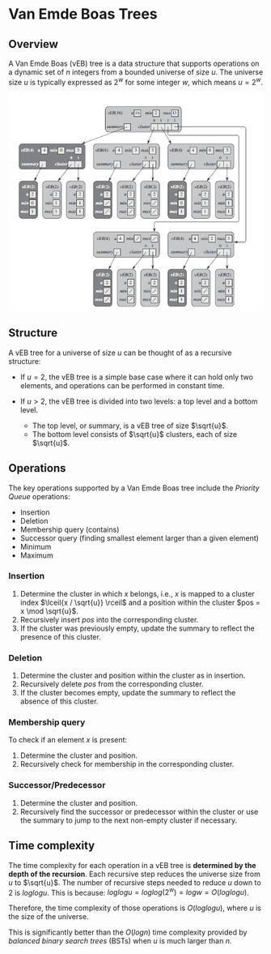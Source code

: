 # Van Emde Boas Trees

## Overview

A Van Emde Boas (vEB) tree is a data structure that supports operations on a dynamic set of $n$ integers from a
bounded universe of size $u$. The universe size $u$ is typically expressed as $2^w$ for some integer $w$,
which means $u = 2^w$.

![](2021-12-19-19-59-43.png)

## Structure

A vEB tree for a universe of size $u$ can be thought of as a recursive structure:

- If $u = 2$, the vEB tree is a simple base case where it can hold only two elements,
and operations can be performed in constant time.

- If $u > 2$, the vEB tree is divided into two levels: a top level and a bottom level.
  - The top level, or summary, is a vEB tree of size $\sqrt{u}$.
  - The bottom level consists of $\sqrt{u}$ clusters, each of size $\sqrt{u}$.

## Operations

The key operations supported by a Van Emde Boas tree include the _Priority Queue_ operations:

- Insertion
- Deletion
- Membership query (contains)
- Successor query (finding smallest element larger than a given element)
- Minimum
- Maximum

### Insertion

1. Determine the cluster in which $x$ belongs,
i.e., $x$ is mapped to a cluster index $\lceil{x / \sqrt{u}} \rceil$
and a position within the cluster $pos = x \mod \sqrt{u}$.
2. Recursively insert $pos$ into the corresponding cluster.
3. If the cluster was previously empty, update the summary to reflect the presence of this cluster.

### Deletion

1. Determine the cluster and position within the cluster as in insertion.
2. Recursively delete $pos$ from the corresponding cluster.
3. If the cluster becomes empty, update the summary to reflect the absence of this cluster.

### Membership query

To check if an element $x$ is present:

1. Determine the cluster and position.
2. Recursively check for membership in the corresponding cluster.

### Successor/Predecessor

1. Determine the cluster and position.
2. Recursively find the successor or predecessor within the cluster or
use the summary to jump to the next non-empty cluster if necessary.

## Time complexity

The time complexity for each operation in a vEB tree is __determined by the depth of the recursion__.
Each recursive step reduces the universe size from $u$ to $\sqrt{u}$. The number of recursive steps
needed to reduce $u$ down to 2 is $log log u$. This is because:
$log log u = log log(2^w) = log w = O(log log u)$.

Therefore, the time complexity of those operations is $O(log log u)$, where $u$ is the size of the universe.

This is significantly better than the $O(log n)$ time complexity
provided by _balanced binary search trees_ (BSTs) when $u$ is much larger than $n$.
